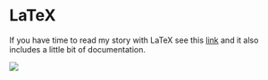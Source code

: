 # LaTeX
If you have time to read my story with LaTeX see this [link]() and it also includes a little bit of documentation.

![](https://drive.google.com/uc?id=19j35DPKLH4W1y2YXu_FyCbKP-TJA2knf)
